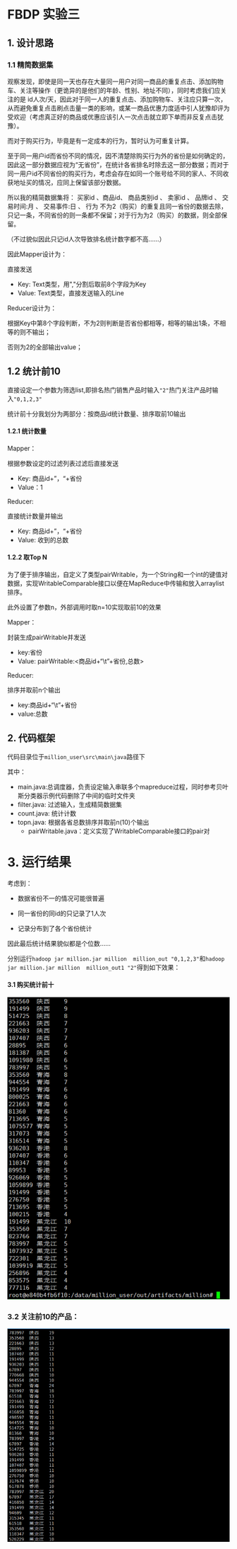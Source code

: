 # FBDP 实验三

## 1. 设计思路

### 1.1 精简数据集

观察发现，即使是同一天也存在大量同一用户对同一商品的重复点击、添加购物车、关注等操作（更诡异的是他们的年龄、性别、地址不同），同时考虑我们应关注的是 id人次/天，因此对于同一人的重复点击、添加购物车、关注应只算一次，从而避免重复点击刷点击量一类的影响，或某一商品优惠力度适中引人犹豫却评为受欢迎（考虑真正好的商品或优惠应该引人一次点击就立即下单而非反复点击犹豫）。

而对于购买行为，毕竟是有一定成本的行为，暂时认为可重复计算。



至于同一用户id而省份不同的情况，因不清楚除购买行为外的省份是如何确定的，因此这一部分数据应视为“无省份”，在统计各省排名时除去这一部分数据；而对于同一用户id不同省份的购买行为，考虑会存在如同一个账号给不同的家人、不同收获地址买的情况，应同上保留该部分数据。

所以我的精简数据集将： 买家id 、商品id、 商品类别id 、 卖家id 、 品牌id 、 交易时间:月 、 交易事件:日 、 行为 不为2（购买）的重复且同一省份的数据去除，只记一条，不同省份的则一条都不保留；对于行为为2（购买）的数据，则全部保留。



（不过貌似因此只记id人次导致排名统计数字都不高……）

因此Mapper设计为：

直接发送

- Key: Text类型，用","分割后取前8个字段为Key
- Value: Text类型，直接发送输入的Line

Reducer设计为：

根据Key中第8个字段判断，不为2则判断是否省份都相等，相等的输出1条，不相等的则不输出；

否则为2的全部输出value；

## 1.2 统计前10

直接设定一个参数为筛选list,即排名热门销售产品时输入`"2"`热门关注产品时输入`"0,1,2,3"`

统计前十分我划分为两部分：按商品id统计数量、排序取前10输出

#### 1.2.1 统计数量

Mapper：

根据参数设定的过滤列表过滤后直接发送

- Key: 商品id+”，“+省份
- Value：1

Reducer:

直接统计数量并输出

- Key: 商品id+”，“+省份
- Value: 收到的总数

#### 1.2.2 取Top N

为了便于排序输出，自定义了类型pairWritable，为一个String和一个int的键值对数据，实现WritableComparable接口以便在MapReduce中传输和放入arraylist排序。

此外设置了参数n，外部调用时取n=10实现取前10的效果

Mapper：

封装生成pairWritable并发送

- key:省份
- Value: pairWritable:<商品id+“\t”+省份,总数>

Reducer:

排序并取前n个输出

- key:商品id+“\t”+省份
- value:总数

  
## 2. 代码框架

代码目录位于`million_user\src\main\java`路径下

其中：

- main.java:总调度器，负责设定输入串联多个mapreduce过程，同时参考贝叶斯分类器示例代码删除了中间的临时文件夹
- filter.java: 过滤输入，生成精简数据集
- count.java: 统计计数
- topn.java: 根据各省总数排序并取前n(10)个输出
  - pairWritable.java：定义实现了WritableComparable接口的pair对



# 3. 运行结果

考虑到：

- 数据省份不一的情况可能很普遍

- 同一省份的同id的只记录了1人次
- 记录分布到了各个省份统计

因此最后统计结果貌似都是个位数……



分别运行`hadoop jar million.jar million  million_out "0,1,2,3"`和`hadoop jar million.jar million  million_out1 "2"`得到如下效果：

#### 3.1 购买统计前十

![1574150159385](1574150159385.png)

### 3.2 关注前10的产品：

![1574150230154](1574150230154.png)